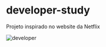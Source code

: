 # developer-study
Projeto inspirado no website da Netflix

![developer](https://user-images.githubusercontent.com/83672739/148586011-e41ef483-c85a-443e-82c5-fe8318dcfd54.png)
